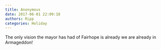 ```yaml
---
title: Anonymous
date: 2017-06-01 22:09:18
authors: Ripp
categories: Holiday
---
```


 The only vision the mayor has had of Fairhope is already we are already in Armageddon!
